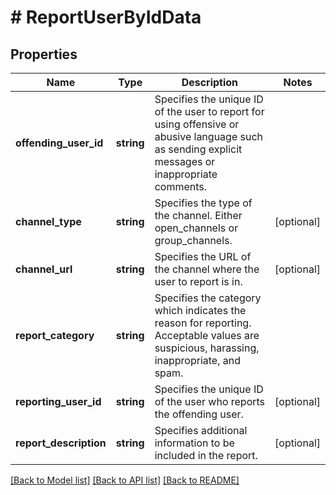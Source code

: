 # # ReportUserByIdData

## Properties

Name | Type | Description | Notes
------------ | ------------- | ------------- | -------------
**offending_user_id** | **string** | Specifies the unique ID of the user to report for using offensive or abusive language such as sending explicit messages or inappropriate comments. |
**channel_type** | **string** | Specifies the type of the channel. Either open_channels or group_channels. | [optional]
**channel_url** | **string** | Specifies the URL of the channel where the user to report is in. | [optional]
**report_category** | **string** | Specifies the category which indicates the reason for reporting. Acceptable values are suspicious, harassing, inappropriate, and spam. |
**reporting_user_id** | **string** | Specifies the unique ID of the user who reports the offending user. | [optional]
**report_description** | **string** | Specifies additional information to be included in the report. | [optional]

[[Back to Model list]](../../README.md#models) [[Back to API list]](../../README.md#endpoints) [[Back to README]](../../README.md)
